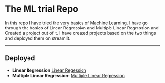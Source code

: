 # The ML trial Repo

In this repo I have tried the very basics of Machine Learning.
I have go through the basics of Linear Regression and Multiple Linear Regression and Created a project out of it.
I have created projects based on the two things and deployed them on streamlit.

---
## Deployed 
- **Linear Regression** [Linear Regession](https://linear-regression-ml.streamlit.app/)
- **Multiple Linear Regression:** [Multiple Linear Regression](https://multiple-linear-regression-ml.streamlit.app/)


